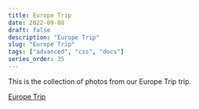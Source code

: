 ```yaml
---
title: Europe Trip
date: 2022-09-08
draft: false
description: "Europe Trip"
slug: "Europe Trip"
tags: ["advanced", "css", "docs"]
series_order: 35
---
```


This is the collection of photos from our Europe Trip trip.

[Europe Trip](https://photos.app.goo.gl/xKRzET1SzS7U1VpV6)
